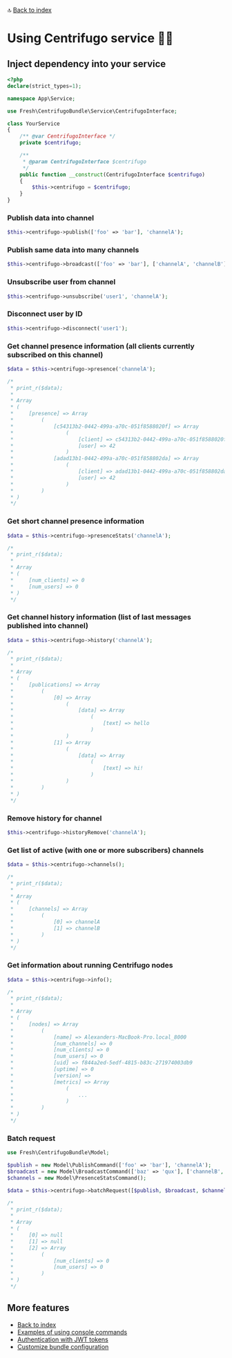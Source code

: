 🔝 [Back to index](./../../README.md "Back to index")

# Using Centrifugo service 🧑‍🎓

## Inject dependency into your service

```php
<?php
declare(strict_types=1);

namespace App\Service;

use Fresh\CentrifugoBundle\Service\CentrifugoInterface;

class YourService
{
    /** @var CentrifugoInterface */
    private $centrifugo;    

    /**
     * @param CentrifugoInterface $centrifugo
     */
    public function __construct(CentrifugoInterface $centrifugo)
    {
        $this->centrifugo = $centrifugo;
    }
}
```

### Publish data into channel

```php
$this->centrifugo->publish(['foo' => 'bar'], 'channelA');
```

### Publish same data into many channels

```php
$this->centrifugo->broadcast(['foo' => 'bar'], ['channelA', 'channelB']);
```

### Unsubscribe user from channel

```php
$this->centrifugo->unsubscribe('user1', 'channelA');
```

### Disconnect user by ID

```php
$this->centrifugo->disconnect('user1');
```

### Get channel presence information (all clients currently subscribed on this channel)

```php
$data = $this->centrifugo->presence('channelA');

/*
 * print_r($data);
 *
 * Array
 * (
 *     [presence] => Array
 *         (
 *             [c54313b2-0442-499a-a70c-051f8588020f] => Array
 *                 (
 *                     [client] => c54313b2-0442-499a-a70c-051f8588020f
 *                     [user] => 42
 *                 )
 *             [adad13b1-0442-499a-a70c-051f858802da] => Array
 *                 (
 *                     [client] => adad13b1-0442-499a-a70c-051f858802da
 *                     [user] => 42
 *                 )
 *         )
 * )
 */
```

### Get short channel presence information

```php
$data = $this->centrifugo->presenceStats('channelA');

/*
 * print_r($data);
 *
 * Array
 * (
 *     [num_clients] => 0
 *     [num_users] => 0
 * )
 */
```

### Get channel history information (list of last messages published into channel)

```php
$data = $this->centrifugo->history('channelA');

/*
 * print_r($data);
 *
 * Array
 * (
 *     [publications] => Array
 *         (
 *             [0] => Array
 *                 (
 *                     [data] => Array
 *                         (
 *                             [text] => hello
 *                         )
 *                 )
 *             [1] => Array
 *                 (
 *                     [data] => Array
 *                         (
 *                             [text] => hi!
 *                         )
 *                 )
 *         )
 * )
 */
```

### Remove history for channel

```php
$this->centrifugo->historyRemove('channelA');
```

### Get list of active (with one or more subscribers) channels

```php
$data = $this->centrifugo->channels();

/*
 * print_r($data);
 *
 * Array
 * (
 *     [channels] => Array
 *         (
 *             [0] => channelA
 *             [1] => channelB
 *         )
 * )
 */
```

### Get information about running Centrifugo nodes

```php
$data = $this->centrifugo->info();

/*
 * print_r($data);
 *
 * Array
 * (
 *     [nodes] => Array
 *         (
 *             [name] => Alexanders-MacBook-Pro.local_8000
 *             [num_channels] => 0
 *             [num_clients] => 0
 *             [num_users] => 0
 *             [uid] => f844a2ed-5edf-4815-b83c-271974003db9
 *             [uptime] => 0
 *             [version] => 
 *             [metrics] => Array
 *                 (
 *                     ...
 *                 )
 *         )
 * )
 */
```

### Batch request

```php
use Fresh\CentrifugoBundle\Model;

$publish = new Model\PublishCommand(['foo' => 'bar'], 'channelA');
$broadcast = new Model\BroadcastCommand(['baz' => 'qux'], ['channelB', 'channelC']);
$channels = new Model\PresenceStatsCommand();

$data = $this->centrifugo->batchRequest([$publish, $broadcast, $channels]);

/*
 * print_r($data);
 *
 * Array
 * (
 *     [0] => null
 *     [1] => null
 *     [2] => Array
 *         (
 *             [num_clients] => 0
 *             [num_users] => 0
 *         )
 * )
 */
```

## More features

* [Back to index](./../../README.md "Back to index")
* [Examples of using console commands](./console_commands.md "Examples of using console commands")
* [Authentication with JWT tokens](./authentication.md "Authentication with JWT tokens")
* [Customize bundle configuration](./configuration.md "Customize bundle configuration")
